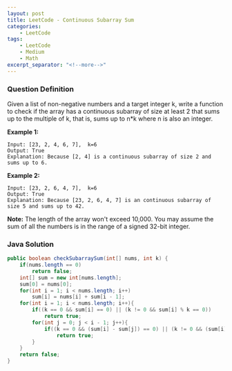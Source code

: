 ```yaml
---
layout: post
title: LeetCode - Continuous Subarray Sum
categories:
    - LeetCode
tags:
    - LeetCode
    - Medium
    - Math
excerpt_separator: "<!--more-->"
---
```


### Question Definition

Given a list of non-negative numbers and a target integer k, write a function to check if the array has a continuous subarray of size at least 2 that sums up to the multiple of k, that is, sums up to n*k where n is also an integer.
<!--more-->

**Example 1:**
```
Input: [23, 2, 4, 6, 7],  k=6
Output: True
Explanation: Because [2, 4] is a continuous subarray of size 2 and sums up to 6.
```
**Example 2:**
```
Input: [23, 2, 6, 4, 7],  k=6
Output: True
Explanation: Because [23, 2, 6, 4, 7] is an continuous subarray of size 5 and sums up to 42.
```
**Note:**
The length of the array won't exceed 10,000.
You may assume the sum of all the numbers is in the range of a signed 32-bit integer.

### Java Solution
```java
public boolean checkSubarraySum(int[] nums, int k) {
    if(nums.length == 0)
        return false;
    int[] sum = new int[nums.length];
    sum[0] = nums[0];
    for(int i = 1; i < nums.length; i++)
        sum[i] = nums[i] + sum[i - 1];
    for(int i = 1; i < nums.length; i++){
        if((k == 0 && sum[i] == 0) || (k != 0 && sum[i] % k == 0))
            return true;
        for(int j = 0; j < i - 1; j++){
            if((k == 0 && (sum[i] - sum[j]) == 0) || (k != 0 && (sum[i] - sum[j]) % k == 0))
                return true;
        }
    }
    return false;
}
```